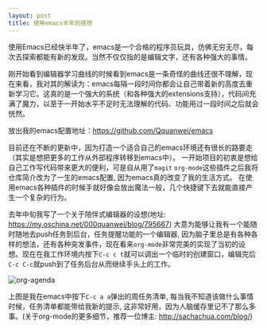 ```yaml
---
layout: post
title: 使用emacs半年的感想
---
```


使用Emacs已经快半年了，emacs是一个合格的程序员玩具，仿佛无穷无尽，每次去探索都能有新的发现。当然不仅仅指的是编辑文字，还有各种强大的事情。

刚开始看到编辑器学习曲线的时候看到emacs是一条奇怪的曲线还很不理解，现在来看，我对其的解读为：emacs每隔一段时间你都会让自己带着新的高度去重新学习它。这真的是一个强大的系统（和各种强大的extensions支持），代码间充满了魔力，以至于一开始水平不足时无法理解的代码、功能用过一段时间之后就会恍然。

放出我的emacs配置地址：https://github.com/Qquanwei/emacs

目前还在不断的更新中，因为打造一个适合自己的emacs环境还有很长的路要走（其实是想把更多的工作从外部程序转移到emacs中）。 一开始项目的初衷是想给自己工作写代码带来更大的便利，可是自从用了`magit` `org-mode`这些插件之后我将仓库简介改为了一生的emacs配置, 因为emacs真的改变了我的生活方式。 在使用emacs各种插件的时候手就好像会放出魔法一般，几个快捷键下去就能直接产生一个复杂的行为。

去年中旬我写了一个关于陪伴式编辑器的设想(地址: https://my.oschina.net/000quanwei/blog/795667) 大意为能够让我有一个能随时随地去push任务到后台，任务提醒功能的一个编辑器, 因为脑子里总是有各种各样的想法，还有各种突发事件，现在看来`org-mode`非常完美的实现了当初的设想。现在在我工作环境内按下`C-c c t`就可以调出一个临时的创建窗口，编辑完后`C-c C-c`就push到了任务后台从而继续手头上的工作。

![org-agenda]({{site.baseurl}}/content/images/org-agenda.png)

上图是我在emacs中按下`C-c a a`弹出的周任务清单, 每当我不知道该做什么事情时候，任务清单都能带给我新的提示, 这非常好用，因为人脑缓存里记不了那么多事。(关于org-mode的更多细节，推荐一位博主: http://sachachua.com/blog/)
